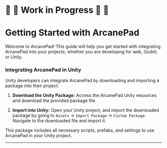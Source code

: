 ##
# 🚧 👷 Work in Progress 👷 🚧
##
# Getting Started with ArcanePad

Welcome to ArcanePad! This guide will help you get started with integrating ArcanePad into your projects, whether you are developing for web, Godot, or Unity.

### Integrating ArcanePad in Unity

Unity developers can integrate ArcanePad by downloading and importing a package into their project.

1. **Download the Unity Package:**
Access the ArcanePad Unity resources and download the provided package file.

2. **Import into Unity:**
Open your Unity project, and import the downloaded package by going to `Assets` -> `Import Package` -> `Custom Package`. Navigate to the downloaded file and import it.

This package includes all necessary scripts, prefabs, and settings to use ArcanePad in your Unity project.

---